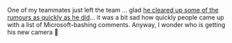 One of my teammates just left the team ... glad [he cleared up some of the rumours as quickly as he did](http://scobleizer.wordpress.com/2006/06/10/correcting-the-record-about-microsoft/)... it was a bit sad how quickly people came up with a list of Microsoft-bashing comments. Anyway, I wonder who is getting his new camera 🙂